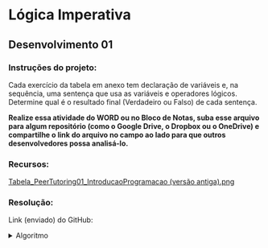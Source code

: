 # Lógica Imperativa

## Desenvolvimento 01

### Instruções do projeto:

Cada exercício da tabela em anexo tem declaração de variáveis e, na sequência, uma sentença que usa as variáveis e operadores lógicos. Determine qual é o resultado final (Verdadeiro ou Falso) de cada sentença.

**Realize essa atividade do WORD ou no Bloco de Notas, suba esse arquivo para algum repositório (como o Google Drive, o Dropbox ou o OneDrive) e compartilhe o link do arquivo no campo ao lado para que outros desenvolvedores possa analisá-lo.**

### Recursos:

[Tabela_PeerTutoring01_IntroducaoProgramacao (versão antiga).png](https://drive.google.com/file/d/1ofX12tcybP_Y80UJKXKqvMGmWFvfRcgp/view)

### Resolução:

Link (enviado) do GitHub:

<details>
<summary>Algoritmo</summary>
<code language="python">
|   | Variáveis        | Sentença                               | Resultado  |
| - | -------------    | -------------                          | ---------- |
| 1 | nota = 10        | nota <= 10                             | True       |
| 2 | nota = 6         | (nota <= 6) and (faltas <= 3)          | False      |
|   | faltas = 4       |                                        |            |
| 3 | convidados = 3   | (convidados > 4) or (fumante == True)  | False      |
|   | fumantes = False |                                        |            |
| 4 | dia = "qua"      | (dia == "sab") or (dia == dom")        | False      |
| 5 | feriado = True   | not(feriado == false          )        | True       |
| 6 | dia = "ter"      | (dia == "seg") or !(feriado == False)  | False      |
|   | feriado = False  |                                        |            |
</code>
</details>
